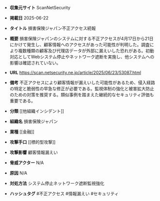 - **収集元サイト**
ScanNetSecurity

- **掲載日**
2025-06-22

- **タイトル**
損害保険ジャパン不正アクセス続報

- **概要**
損害保険ジャパンのシステムに対する不正アクセスが4月17日から21日にかけて発生し、顧客情報へのアクセスがあった可能性が判明した。調査により複数種類の顧客及び代理店データが外部に漏えいした恐れがある。初動対応としてWebシステム停止やネットワーク遮断を実施し、他システムへの影響は確認されていない。

- **URL**
https://scan.netsecurity.ne.jp/article/2025/06/23/53087.html

- **備考**
不正アクセスにより顧客情報が漏えいした可能性があるため、侵入経路の特定と脆弱性の早急な修正が必要である。監視体制の強化と被害拡大防止のための対策を推奨する。類似事例を踏まえた継続的なセキュリティ評価も重要である。

- **分類**
[[他組織インシデント]]

- **組織名**
損害保険ジャパン

- **業種**
[[金融]]

- **攻撃手口**
[[標的型攻撃]]

- **攻撃影響**
顧客情報漏えい

- **脅威アクター**
N/A

- **原因**
N/A

- **対処方法**
システム停止ネットワーク遮断監視強化

- **ハッシュタグ**
#不正アクセス #情報漏えい #セキュリティ
